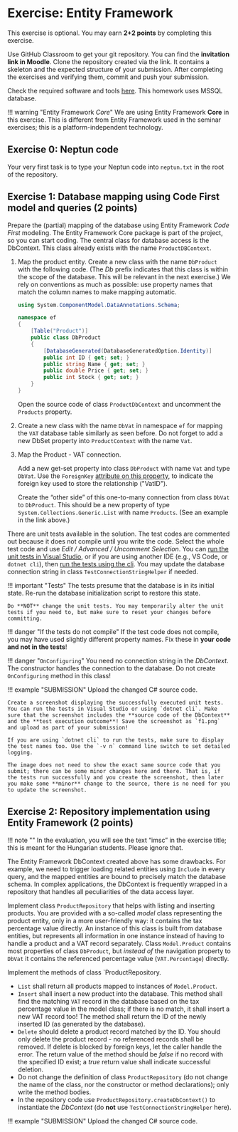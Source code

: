 ﻿# Exercise: Entity Framework

This exercise is optional. You may earn **2+2 points** by completing this exercise.

Use GitHub Classroom to get your git repository. You can find the **invitation link in Moodle**. Clone the repository created via the link. It contains a skeleton and the expected structure of your submission. After completing the exercises and verifying them, commit and push your submission.

Check the required software and tools [here](../index.md#required-tools). This homework uses MSSQL database.

!!! warning "Entity Framework _Core_"
    We are using Entity Framework **Core** in this exercise. This is different from Entity Framework used in the seminar exercises; this is a platform-independent technology.

## Exercise 0: Neptun code

Your very first task is to type your Neptun code into `neptun.txt` in the root of the repository.

## Exercise 1: Database mapping using Code First model and queries (2 points)

Prepare the (partial) mapping of the database using Entity Framework _Code First_ modeling. The Entity Framework Core package is part of the project, so you can start coding. The central class for database access is the DbContext. This class already exists with the name `ProductDBContext`.

1. Map the product entity. Create a new class with the name `DbProduct` with the following code. (The _Db_ prefix indicates that this class is within the scope of the database. This will be relevant in the next exercise.) We rely on conventions as much as possible: use property names that match the column names to make mapping automatic.

    ```C#
    using System.ComponentModel.DataAnnotations.Schema;

    namespace ef
    {
        [Table("Product")]
        public class DbProduct
        {
            [DatabaseGenerated(DatabaseGeneratedOption.Identity)]
            public int ID { get; set; }
            public string Name { get; set; }
            public double Price { get; set; }
            public int Stock { get; set; }
        }
    }
    ```

    Open the source code of class `ProductDbContext` and uncomment the `Products` property.

1. Create a new class with the name `DbVat` in namespace `ef` for mapping the `VAT` database table similarly as seen before. Do not forget to add a new DbSet property into `ProductContext` with the name `Vat`.

1. Map the Product - VAT connection.

    Add a new get-set property into class `DbProduct` with name `Vat` and type `DbVat`. Use the `ForeignKey` [attribute on this property](https://docs.microsoft.com/en-us/ef/core/modeling/relationships?tabs=data-annotations%2Cdata-annotations-simple-key%2Csimple-key#foreign-key), to indicate the foreign key used to store the relationship ("VatID").

    Create the “other side” of this one-to-many connection from class `DbVat` to `DbProduct`. This should be a new property of type `System.Collections.Generic.List` with name `Products`. (See an example in the link above.)

There are unit tests available in the solution. The test codes are commented out because it does not compile until you write the code. Select the whole test code and use _Edit / Advanced / Uncomment Selection_. You can [run the unit tests in Visual Studio](https://docs.microsoft.com/en-us/visualstudio/test/run-unit-tests-with-test-explorer?view=vs-2022), or if you are using another IDE (e.g., VS Code, or `dotnet cli`), then [run the tests using the cli](https://docs.microsoft.com/en-us/dotnet/core/tools/dotnet-test). You may update the database connection string in class `TestConnectionStringHelper` if needed.

!!! important "Tests"
    The tests presume that the database is in its initial state. Re-run the database initialization script to restore this state.

    Do **NOT** change the unit tests. You may temporarily alter the unit tests if you need to, but make sure to reset your changes before committing.

!!! danger "If the tests do not compile"
    If the test code does not compile, you may have used slightly different property names. Fix these in **your code and not in the tests**!

!!! danger "`OnConfiguring`"
    You need no connection string in the _DbContext_. The constructor handles the connection to the database. Do not create `OnConfiguring` method in this class!

!!! example "SUBMISSION"
    Upload the changed C# source code.

    Create a screenshot displaying the successfully executed unit tests. You can run the tests in Visual Studio or using `dotnet cli`. Make sure that the screenshot includes the **source code of the DbContext** and the **test execution outcome**! Save the screenshot as `f1.png` and upload as part of your submission!

    If you are using `dotnet cli` to run the tests, make sure to display the test names too. Use the `-v n` command line switch to set detailed logging.

    The image does not need to show the exact same source code that you submit; there can be some minor changes here and there. That is, if the tests run successfully and you create the screenshot, then later you make some **minor** change to the source, there is no need for you to update the screenshot.

## Exercise 2: Repository implementation using Entity Framework (2 points)

!!! note ""
    In the evaluation, you will see the text “imsc” in the exercise title; this is meant for the Hungarian students. Please ignore that.

The Entity Framework DbContext created above has some drawbacks. For example, we need to trigger loading related entities using `Include` in every query, and the mapped entities are bound to precisely match the database schema. In complex applications, the DbContext is frequently wrapped in a repository that handles all peculiarities of the data access layer.

Implement class `ProductRepository` that helps with listing and inserting products. You are provided with a so-called _model_ class representing the product entity, only in a more user-friendly way: it contains the tax percentage value directly. An instance of this class is built from database entities, but represents all information in one instance instead of having to handle a product and a VAT record separately. Class `Model.Product` contains most properties of class `DbProduct`, but _instead of_ the navigation property to `DbVat` it contains the referenced percentage value (`VAT.Percentage`) directly.

Implement the methods of class `ProductRepository.

- `List` shall return all products mapped to instances of `Model.Product`.
- `Insert` shall insert a new product into the database. This method shall find the matching `VAT` record in the database based on the tax percentage value in the model class; if there is no match, it shall insert a new VAT record too! The method shall return the ID of the newly inserted ID (as generated by the database).
- `Delete` should delete a product record matched by the ID. You should only delete the product record - no referenced records shall be removed. If delete is blocked by foreign keys, let the caller handle the error. The return value of the method should be _false_ if no record with the specified ID exist; a _true_ return value shall indicate successful deletion.
- Do not change the definition of class `ProductRepository` (do not change the name of the class, nor the constructor or method declarations); only write the method bodies.
- In the repository code use `ProductRepository.createDbContext()` to instantiate the _DbContext_  (do **not** use `TestConnectionStringHelper` here).

!!! example "SUBMISSION"
    Upload the changed C# source code.
